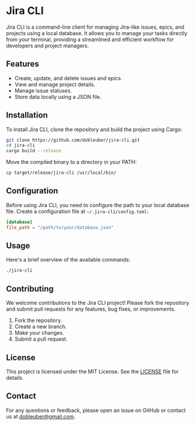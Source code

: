 # Jira CLI

Jira CLI is a command-line client for managing Jira-like issues, epics, and projects using a local database. It allows you to manage your tasks directly from your terminal, providing a streamlined and efficient workflow for developers and project managers.

## Features

- Create, update, and delete issues and epics.
- View and manage project details.
- Manage issue statuses.
- Store data locally using a JSON file.

## Installation

To install Jira CLI, clone the repository and build the project using Cargo:

```sh
git clone https://github.com/dobleuber/jira-cli.git
cd jira-cli
cargo build --release
```

Move the compiled binary to a directory in your PATH:

```sh
cp target/release/jira-cli /usr/local/bin/
```

## Configuration

Before using Jira CLI, you need to configure the path to your local database file. Create a configuration file at `~/.jira-cli/config.toml`:

```toml
[database]
file_path = "/path/to/your/database.json"
```

## Usage

Here's a brief overview of the available commands:

```sh
./jira-cli
```

## Contributing

We welcome contributions to the Jira CLI project! Please fork the repository and submit pull requests for any features, bug fixes, or improvements.

1. Fork the repository.
2. Create a new branch.
3. Make your changes.
4. Submit a pull request.

## License

This project is licensed under the MIT License. See the [LICENSE](LICENSE) file for details.

## Contact

For any questions or feedback, please open an issue on GitHub or contact us at [dobleuber@gmail.com](mailto:dobleuber@gmail.com).
